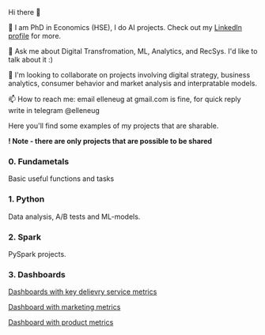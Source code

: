 Hi there 👋

🔭 I am PhD in Economics (HSE), I do AI projects. Check out my [LinkedIn profile](https://www.linkedin.com/in/elleneug/) for more.

💬 Ask me about Digital Transfromation, ML, Analytics, and RecSys. I'd like to talk about it :)

👯 I'm looking to collaborate on projects involving digital strategy, business analytics, consumer behavior and market analysis and interpratable models.

📫 How to reach me: email elleneug at gmail.com is fine, for quick reply write in telegram @elleneug

Here you'll find some examples of my projects that are sharable.

**! Note - there are only projects that are possible to be shared**

### 0. Fundametals
Basic useful functions and tasks

### 1. Python

Data analysis, A/B tests and ML-models.


### 2. Spark

PySpark projects.

### 3. Dashboards

[Dashboards with key delievry service metrics](http://redash.public.karpov.courses/public/dashboards/yKd0cGc3FBAG35BhucJiMfSLwFXooQkextbiEu8Y?org_slug=default)

[Dashboard with marketing metrics](http://redash.public.karpov.courses/public/dashboards/EQMwCakT8EhEm26MHIgJh9kChNQlR3rie4hDPVIT?org_slug=default)

[Dashboard with product metrics](http://redash.public.karpov.courses/public/dashboards/hQLfyffZcDMyC749IcpuAQW9DcMmvrhAAoDNls0B?org_slug=default)
